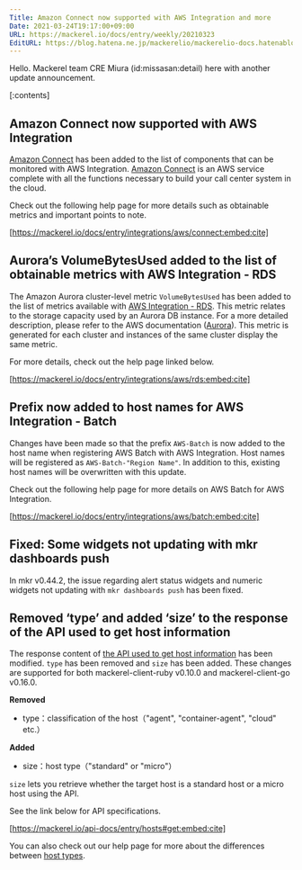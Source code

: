```yaml
---
Title: Amazon Connect now supported with AWS Integration and more
Date: 2021-03-24T19:17:00+09:00
URL: https://mackerel.io/docs/entry/weekly/20210323
EditURL: https://blog.hatena.ne.jp/mackerelio/mackerelio-docs.hatenablog.mackerel.io/atom/entry/26006613707893739
---
```


Hello. Mackerel team CRE Miura (id:missasan:detail) here with another update announcement. 

[:contents]

## Amazon Connect now supported with AWS Integration

[Amazon Connect](https://aws.amazon.com/connect/) has been added to the list of components that can be monitored with AWS Integration. [Amazon Connect](https://aws.amazon.com/connect/) is an AWS service complete with all the functions necessary to build your call center system in the cloud.

Check out the following help page for more details such as obtainable metrics and important points to note.



[https://mackerel.io/docs/entry/integrations/aws/connect:embed:cite]



## Aurora’s VolumeBytesUsed added to the list of obtainable metrics with AWS Integration - RDS

The Amazon Aurora cluster-level metric `VolumeBytesUsed` has been added to the list of metrics available with [AWS Integration - RDS](https://mackerel.io/docs/entry/integrations/aws/rds). This metric relates to the storage capacity used by an Aurora DB instance. For a more detailed description, please refer to the AWS documentation ([Aurora](https://docs.aws.amazon.com/en_us/AmazonRDS/latest/AuroraUserGuide/Aurora.Monitoring.html)). This metric is generated for each cluster and instances of the same cluster display the same metric.

For more details, check out the help page linked below.



[https://mackerel.io/docs/entry/integrations/aws/rds:embed:cite]



## Prefix now added to host names for AWS Integration - Batch 

Changes have been made so that the prefix `AWS-Batch` is now added to the host name when registering AWS Batch with AWS Integration. Host names will be registered as `AWS-Batch-"Region Name"`. In addition to this, existing host names will be overwritten with this update.

Check out the following help page for more details on AWS Batch for AWS Integration.


[https://mackerel.io/docs/entry/integrations/aws/batch:embed:cite]



## Fixed: Some widgets not updating with mkr dashboards push

In mkr v0.44.2, the issue regarding alert status widgets and numeric widgets not updating with `mkr dashboards push` has been fixed.



## Removed ‘type’ and added ‘size’ to the response of the API used to get host information

The response content of [the API used to get host information](https://mackerel.io/api-docs/entry/hosts#get) has been modified. `type` has been removed and `size` has been added. These changes are supported for both mackerel-client-ruby v0.10.0 and mackerel-client-go v0.16.0.

<b>Removed</b>

- type：classification of the host（"agent", "container-agent", "cloud" etc.）

<b>Added</b>

- size：host type（"standard" or  "micro"）


`size` lets you retrieve whether the target host is a standard host or a micro host using the API.

See the link below for API specifications.

[https://mackerel.io/api-docs/entry/hosts#get:embed:cite]

You can also check out our help page for more about the differences between [host types](https://mackerel.io/docs/entry/spec/about-host#host-kinds).
